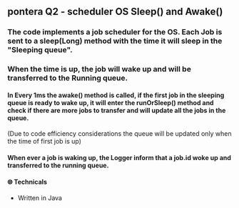 ## pontera Q2 - scheduler OS Sleep() and Awake()
### The code implements a job scheduler for the OS. Each Job is sent to a sleep(Long) method with the time it will sleep in the "Sleeping queue".
### When the time is up, the job will wake up and will be transferred to the Running queue.

#### In Every 1ms the awake() method is called, if the first job in the sleeping queue is ready to wake up, it will enter the runOrSleep() method and check if there are more jobs to transfer and will update all the jobs in the queue. 
(Due to code efficiency considerations the queue will be updated only when the time of first job is up)  
#### When ever a job is waking up, the Logger inform that a job.id woke up and transferred to the running queue.

#### 🌐 Technicals
   * Written in Java
